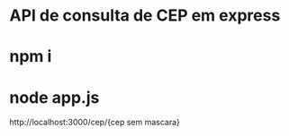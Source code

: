 # API de consulta de CEP em express

# npm i
# node app.js

http://localhost:3000/cep/{cep sem mascara}

